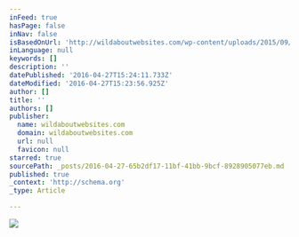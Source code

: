 ```yaml
---
inFeed: true
hasPage: false
inNav: false
isBasedOnUrl: 'http://wildaboutwebsites.com/wp-content/uploads/2015/09/monster-white-text.png'
inLanguage: null
keywords: []
description: ''
datePublished: '2016-04-27T15:24:11.733Z'
dateModified: '2016-04-27T15:23:56.925Z'
author: []
title: ''
authors: []
publisher:
  name: wildaboutwebsites.com
  domain: wildaboutwebsites.com
  url: null
  favicon: null
starred: true
sourcePath: _posts/2016-04-27-65b2df17-11bf-41bb-9bcf-8928905077eb.md
published: true
_context: 'http://schema.org'
_type: Article

---
```

![](http://wildaboutwebsites.com/wp-content/uploads/2015/09/monster-white-text.png)